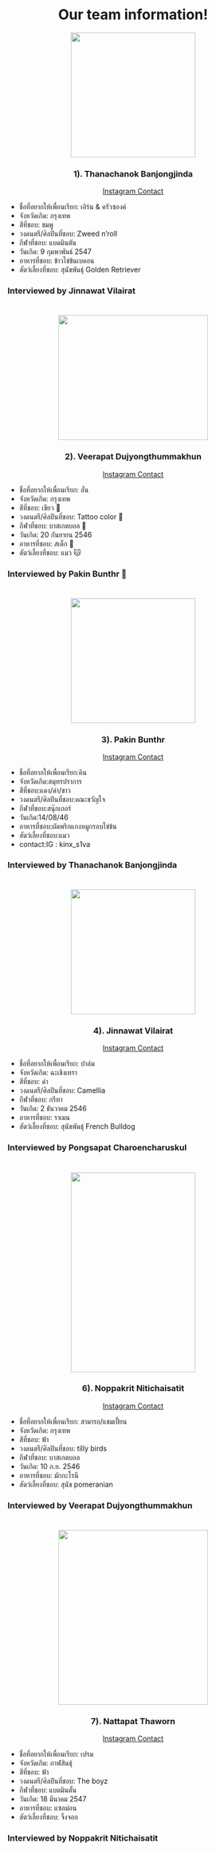<h1 align="center">
 Our team information!
</h1>

<p align="center">
  <img src="https://user-images.githubusercontent.com/100924535/185970557-f8dae058-eb03-4396-ae17-3054decf5ba0.jpg" width="250" height="250">
</p>

<h3 align="center">
 1). Thanachanok Banjongjinda
</h3>

<p align="center">
   <a href="https://instagram.com/arenleys?igshid=YmMyMTA2M2Y=">Instagram Contact</a>
</p>
 
 - ชื่อที่อยากให้เพื่อนเรียก: เอิร์น & ครัวซองค์
 - จังหวัดเกิด: กรุงเทพ
 - สีที่ชอบ: ชมพู
 - วงดนตรี/ศิลปินที่ชอบ: Zweed n’roll
 - กีฬาที่ชอบ: แบดมินตัน
 - วันเกิด: 9 กุมพาพันธ์ 2547
 - อาหารที่ชอบ: ข้าวไข่ข้นเบคอน
 - สัตว์เลี้ยงที่ชอบ: สุนัขพันธุ์ Golden Retriever

<h3 align="left">
 Interviewed by Jinnawat Vilairat
</h3>

<h1>
</h1>

<p align="center">
  <img src="https://user-images.githubusercontent.com/111370275/185986021-a3cb5435-4b0f-49c6-8b48-34f1f493c42f.jpg" width="300" height="250">
</p>

<h3 align="center">
 2). Veerapat Dujyongthummakhun	
</h3>

<p align="center">
   <a href="https://www.instagram.com/veerapat_a_/">Instagram Contact</a>
</p>
 
 - ชื่อที่อยากให้เพื่อนเรียก: อั๋น
 - จังหวัดเกิด: กรุงเทพ
 - สีที่ชอบ: เขียว 💚
 - วงดนตรี/ศิลปินที่ชอบ: Tattoo color 🌈
 - กีฬาที่ชอบ: บาสเกตบอล 🏀
 - วันเกิด: 20 กันยายน 2546
 - อาหารที่ชอบ: สเต็ก 🥩
 - สัตว์เลี้ยงที่ชอบ: แมว 🐱
 
 <h3 align="left">
 Interviewed by Pakin Bunthr 🐷
</h3>

<h1>
</h1>

<p align="center">
  <img src="https://user-images.githubusercontent.com/110712895/186064137-b9e06913-300a-4f52-98c2-af02c71104ab.jpeg" width="250" height="250">
</p>

<h3 align="center">
 3). Pakin Bunthr

</h3>

<p align="center">
   <a href="https://www.instagram.com/kinx_s1va/">Instagram Contact</a>
</p>
 
 - ชื่อที่อยากให้เพื่อนเรียก:คิน
 - จังหวัดเกิด:สมุทรปราการ
 - สีที่ชอบ:แดง/ดำ/ขาว
 - วงดนตรี/ศิลปินที่ชอบ:คณะขวัญใจ
 - กีฬาที่ชอบ:สนุ๊กเกอร์
 - วันเกิด:14/08/46
 - อาหารที่ชอบ:ผัดพริกแกงหมูกรอบไข่ข้น 
 - สัตว์เลี้ยงที่ชอบ:แมว
 - contact:IG : kinx_s1va

<h3 align="left">
 Interviewed by Thanachanok Banjongjinda
</h3>

<h1>
</h1>

<p align="center">
  <img src="https://cdn.discordapp.com/attachments/1007585180833292350/1011667183459389600/NEF_8147.jpg" width="250" height="250">
</p>

<h3 align="center">
 4). Jinnawat Vilairat
</h3>

<p align="center">
   <a href="https://www.instagram.com/jinn.palmy_">Instagram Contact</a>
</p>
 
 - ชื่อที่อยากให้เพื่อนเรียก: ปาล์ม
 - จังหวัดเกิด: ฉะเชิงเทรา
 - สีที่ชอบ: ดำ
 - วงดนตรี/ศิลปินที่ชอบ: Camellia
 - กีฬาที่ชอบ: กรีทา
 - วันเกิด: 2 ธันวาคม 2546
 - อาหารที่ชอบ: ราเมน
 - สัตว์เลี้ยงที่ชอบ: สุนัขพันธุ์ French Bulldog

<h3 align="left">
 Interviewed by Pongsapat Charoencharuskul
</h3>

<h1>
</h1>

<p align="center">
  <img src="https://user-images.githubusercontent.com/93991274/185970801-91f55507-2993-439b-82d1-efd5b115492a.jpg" width="250" height="400">
</p>

<h3 align="center">
 6). Noppakrit Nitichaisatit
</h3>

<p align="center">
   <a href="https://www.instagram.com/smootysmart/">Instagram Contact</a>
</p>

 - ชื่อที่อยากให้เพื่อนเรียก: สามารถ/แชมเปี้ยน
 - จังหวัดเกิด: กรุงเทพ
 - สีที่ชอบ: ฟ้า
 - วงดนตรี/ศิลปินที่ชอบ: tilly birds
 - กีฬาที่ชอบ: บาสเกตบอล
 - วันเกิด: 10 ก.ย. 2546
 - อาหารที่ชอบ: มักกะโรนี
 - สัตว์เลี้ยงที่ชอบ: สุนัข pomeranian

 <h3 align="left">
 Interviewed by Veerapat Dujyongthummakhun
</h3>

<h1>
</h1>

<p align="center">
  <img src="https://user-images.githubusercontent.com/110712246/186105650-2ff6f149-3c8f-439d-8048-f02c69cdc8d6.jpg" width="300" height="350">
</p>

<h3 align="center">
 7). Nattapat Thaworn
</h3>

<p align="center">
   <a href="">Instagram Contact</a>
</p>
 
 - ชื่อที่อยากให้เพื่อนเรียก: เปรม
 - จังหวัดเกิด: กาฬสินธุ์
 - สีที่ชอบ: ฟ้า
 - วงดนตรี/ศิลปินที่ชอบ: The boyz
 - กีฬาที่ชอบ: แบตมินตั้น
 - วันเกิด: 18 มีนาคม 2547
 - อาหารที่ชอบ: แซลม่อน
 - สัตว์เลี้ยงที่ชอบ: จิ้งจอก
 
 <h3 align="left">
 Interviewed by Noppakrit Nitichaisatit
</h3>

